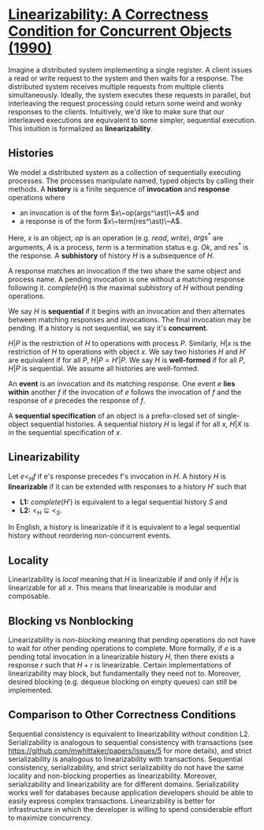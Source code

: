 # [Linearizability: A Correctness Condition for Concurrent Objects (1990)](https://scholar.google.com/scholar?cluster=7860241540823320465)
Imagine a distributed system implementing a single register. A client issues a
read or write request to the system and then waits for a response. The
distributed system receives multiple requests from multiple clients
simultaneously. Ideally, the system executes these requests in parallel, but
interleaving the request processing could return some weird and wonky responses
to the clients. Intuitively, we'd like to make sure that our interleaved
executions are equivalent to some simpler, sequential execution. This intuition
is formalized as **linearizability**.

## Histories
We model a distributed system as a collection of sequentially executing
processes. The processes manipulate named, typed objects by calling their
methods. A **history** is a finite sequence of **invocation** and **response**
operations where

- an invocation is of the form $x\~op(args^\ast)\~A$ and
- a response is of the form $x\~term(res^\ast)\~A$.

Here, $x$ is an object, $op$ is an operation (e.g. $read$, $write$),
$args^\ast$ are arguments, $A$ is a process, $term$ is a termination status
e.g. $Ok$, and $res^\ast$ is the response. A **subhistory** of history $H$ is a
subsequence of $H$.

A response matches an invocation if the two share the same object and process
name. A pending invocation is one without a matching response following it.
$complete(H)$ is the maximal subhistory of $H$ without pending operations.

We say $H$ is **sequential** if it begins with an invocation and then
alternates between matching responses and invocations. The final invocation may
be pending. If a history is not sequential, we say it's **concurrent**.

$H | P$ is the restriction of $H$ to operations with process $P$. Similarly, $H
| x$ is the restriction of $H$ to operations with object $x$. We say two
histories $H$ and $H'$ are equivalent if for all $P$, $H | P = H' | P$. We say
$H$ is **well-formed** if for all $P$, $H | P$ is sequential. We assume all
histories are well-formed.

An **event** is an invocation and its matching response. One event $e$ **lies
within** another $f$ if the invocation of $e$ follows the invocation of $f$ and
the response of $e$ precedes the response of $f$.

A **sequential specification** of an object is a prefix-closed set of
single-object sequential histories. A sequential history $H$ is legal if for
all $x$, $H | X$ is in the sequential specification of $x$.

## Linearizability
Let $e \lt_H f$ if e's response precedes f's invocation in $H$. A history $H$ is
**linearizable** if it can be extended with responses to a history $H'$ such
that

- **L1:** $complete(H')$ is equivalent to a legal sequential history $S$ and
- **L2:** $\lt_H \subseteq \lt_S$.

In English, a history is linearizable if it is equivalent to a legal sequential
history without reordering non-concurrent events.

## Locality
Linearizability is *local* meaning that $H$ is linearizable if and only if $H |
x$ is linearizable for all $x$. This means that linearizable is modular and
composable.

## Blocking vs Nonblocking
Linearizability is *non-blocking* meaning that pending operations do not have
to wait for other pending operations to complete. More formally, if $e$ is a
pending total invocation in a linearizable history $H$, then there exists a
response $r$ such that $H + r$ is linearizable. Certain implementations of
linearizability may block, but fundamentally they need not to. Moreover,
desired blocking (e.g. dequeue blocking on empty queues) can still be
implemented.

## Comparison to Other Correctness Conditions
Sequential consistency is equivalent to linearizability without condition L2.
Serializability is analogous to sequential consistency with transactions (see
https://github.com/mwhittaker/papers/issues/5 for more details), and strict
serializability is analogous to linearizability with transactions.  Sequential
consistency, serializability, and strict serializability do not have the same
locality and non-blocking properties as linearizability. Moreover,
serializability and linearizability are for different domains. Serializability
works well for databases because application developers should be able to
easily express complex transactions.  Linearizability is better for
infrastructure in which the developer is willing to spend considerable effort
to maximize concurrency.

<script type="text/javascript" async
  src="https://cdnjs.cloudflare.com/ajax/libs/mathjax/2.7.1/MathJax.js?config=TeX-MML-AM_CHTML">
</script>
